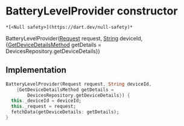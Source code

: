 


# BatteryLevelProvider constructor




    *[<Null safety>](https://dart.dev/null-safety)*



BatteryLevelProvider([Request](https://yonomi.co/yonomi-sdk/Request-class.html) request, [String](https://api.flutter.dev/flutter/dart-core/String-class.html) deviceId, {[GetDeviceDetailsMethod](../../providers_power_trait_provider/GetDeviceDetailsMethod.md) getDetails = DevicesRepository.getDeviceDetails})





## Implementation

```dart
BatteryLevelProvider(Request request, String deviceId,
    {GetDeviceDetailsMethod getDetails =
        DevicesRepository.getDeviceDetails}) {
  this._deviceId = deviceId;
  this._request = request;
  fetchData(getDeviceDetails: getDetails);
}
```







